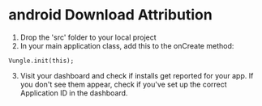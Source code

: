 # android Download Attribution

1. Drop the 'src' folder to your local project
2. In your main application class, add this to the onCreate method:
```
Vungle.init(this);
```

3. Visit your dashboard and check if installs get reported for your app. If you don't see them appear, check if you've set up the correct Application ID in the dashboard.